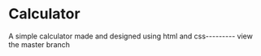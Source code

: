 # Calculator
A simple calculator made and designed using html and css---------
view the master branch
